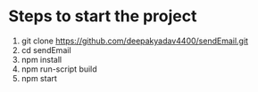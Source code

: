 
# Steps to start the project

 1. git clone https://github.com/deepakyadav4400/sendEmail.git
 2. cd sendEmail
 3. npm install
 4. npm run-script build
 5. npm start

